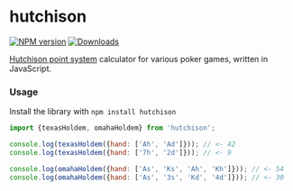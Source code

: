 # hutchison
[![NPM version][npm-image]][npm-url] [![Downloads][downloads-image]][npm-url]

[Hutchison point system](http://www.erhutchison.com/) calculator for various poker games, written in JavaScript.

### Usage
Install the library with `npm install hutchison`

```javascript
import {texasHoldem, omahaHoldem} from 'hutchison';

console.log(texasHoldem({hand: ['Ah', 'Ad']})); // <- 42
console.log(texasHoldem({hand: ['7h', '2d']})); // <- 9

console.log(omahaHoldem({hand: ['As', 'Ks', 'Ah', 'Kh']})); // <- 54
console.log(omahaHoldem({hand: ['As', '3s', 'Kd', '4d']})); // <- 30
```

[downloads-image]: https://img.shields.io/npm/dm/hutchison.svg

[npm-url]: https://npmjs.org/package/hutchison
[npm-image]: https://img.shields.io/npm/v/hutchison.svg
